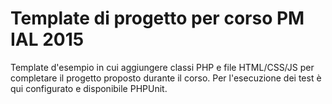 # Template di progetto per corso PM IAL 2015

Template d'esempio in cui aggiungere classi PHP e file HTML/CSS/JS per completare il progetto proposto durante il corso. Per l'esecuzione dei test è qui configurato e disponibile PHPUnit.
